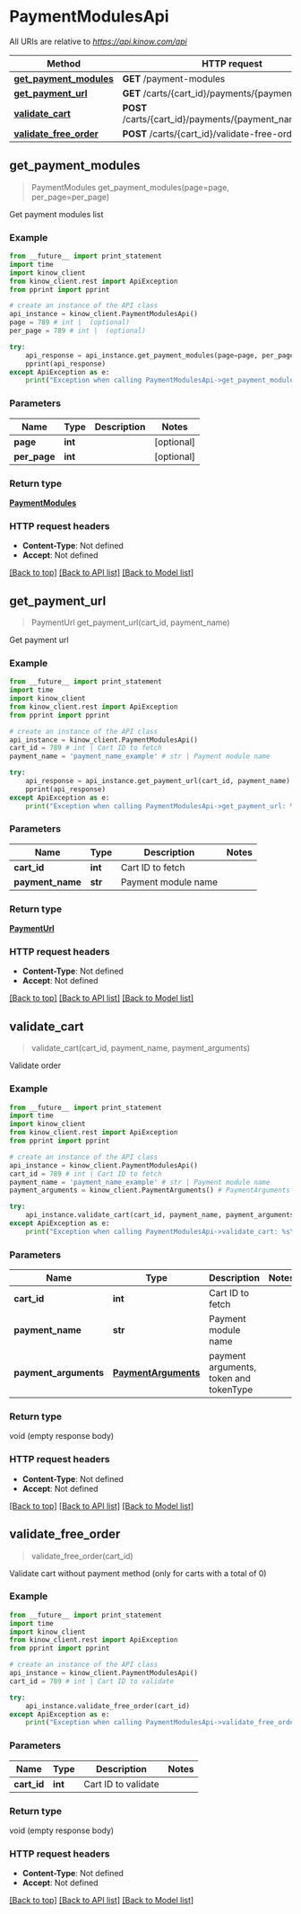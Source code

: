 # PaymentModulesApi

All URIs are relative to *https://api.kinow.com/api*

Method | HTTP request | Description
------------- | ------------- | -------------
[**get_payment_modules**](#get_payment_modules) | **GET** /payment-modules | 
[**get_payment_url**](#get_payment_url) | **GET** /carts/{cart_id}/payments/{payment_name} | 
[**validate_cart**](#validate_cart) | **POST** /carts/{cart_id}/payments/{payment_name}/validate | 
[**validate_free_order**](#validate_free_order) | **POST** /carts/{cart_id}/validate-free-order | 


## **get_payment_modules**
> PaymentModules get_payment_modules(page=page, per_page=per_page)



Get payment modules list

### Example 
```python
from __future__ import print_statement
import time
import kinow_client
from kinow_client.rest import ApiException
from pprint import pprint

# create an instance of the API class
api_instance = kinow_client.PaymentModulesApi()
page = 789 # int |  (optional)
per_page = 789 # int |  (optional)

try: 
    api_response = api_instance.get_payment_modules(page=page, per_page=per_page)
    pprint(api_response)
except ApiException as e:
    print("Exception when calling PaymentModulesApi->get_payment_modules: %s\n" % e)
```

### Parameters

Name | Type | Description  | Notes
------------- | ------------- | ------------- | -------------
 **page** | **int**|  | [optional] 
 **per_page** | **int**|  | [optional] 

### Return type

[**PaymentModules**](#PaymentModules)

### HTTP request headers

 - **Content-Type**: Not defined
 - **Accept**: Not defined

[[Back to top]](#) [[Back to API list]](#documentation-for-api-endpoints) [[Back to Model list]](#documentation-for-models)

## **get_payment_url**
> PaymentUrl get_payment_url(cart_id, payment_name)



Get payment url

### Example 
```python
from __future__ import print_statement
import time
import kinow_client
from kinow_client.rest import ApiException
from pprint import pprint

# create an instance of the API class
api_instance = kinow_client.PaymentModulesApi()
cart_id = 789 # int | Cart ID to fetch
payment_name = 'payment_name_example' # str | Payment module name

try: 
    api_response = api_instance.get_payment_url(cart_id, payment_name)
    pprint(api_response)
except ApiException as e:
    print("Exception when calling PaymentModulesApi->get_payment_url: %s\n" % e)
```

### Parameters

Name | Type | Description  | Notes
------------- | ------------- | ------------- | -------------
 **cart_id** | **int**| Cart ID to fetch | 
 **payment_name** | **str**| Payment module name | 

### Return type

[**PaymentUrl**](#PaymentUrl)

### HTTP request headers

 - **Content-Type**: Not defined
 - **Accept**: Not defined

[[Back to top]](#) [[Back to API list]](#documentation-for-api-endpoints) [[Back to Model list]](#documentation-for-models)

## **validate_cart**
> validate_cart(cart_id, payment_name, payment_arguments)



Validate order

### Example 
```python
from __future__ import print_statement
import time
import kinow_client
from kinow_client.rest import ApiException
from pprint import pprint

# create an instance of the API class
api_instance = kinow_client.PaymentModulesApi()
cart_id = 789 # int | Cart ID to fetch
payment_name = 'payment_name_example' # str | Payment module name
payment_arguments = kinow_client.PaymentArguments() # PaymentArguments | payment arguments, token and tokenType

try: 
    api_instance.validate_cart(cart_id, payment_name, payment_arguments)
except ApiException as e:
    print("Exception when calling PaymentModulesApi->validate_cart: %s\n" % e)
```

### Parameters

Name | Type | Description  | Notes
------------- | ------------- | ------------- | -------------
 **cart_id** | **int**| Cart ID to fetch | 
 **payment_name** | **str**| Payment module name | 
 **payment_arguments** | [**PaymentArguments**](#PaymentArguments)| payment arguments, token and tokenType | 

### Return type

void (empty response body)

### HTTP request headers

 - **Content-Type**: Not defined
 - **Accept**: Not defined

[[Back to top]](#) [[Back to API list]](#documentation-for-api-endpoints) [[Back to Model list]](#documentation-for-models)

## **validate_free_order**
> validate_free_order(cart_id)



Validate cart without payment method (only for carts with a total of 0)

### Example 
```python
from __future__ import print_statement
import time
import kinow_client
from kinow_client.rest import ApiException
from pprint import pprint

# create an instance of the API class
api_instance = kinow_client.PaymentModulesApi()
cart_id = 789 # int | Cart ID to validate

try: 
    api_instance.validate_free_order(cart_id)
except ApiException as e:
    print("Exception when calling PaymentModulesApi->validate_free_order: %s\n" % e)
```

### Parameters

Name | Type | Description  | Notes
------------- | ------------- | ------------- | -------------
 **cart_id** | **int**| Cart ID to validate | 

### Return type

void (empty response body)

### HTTP request headers

 - **Content-Type**: Not defined
 - **Accept**: Not defined

[[Back to top]](#) [[Back to API list]](#documentation-for-api-endpoints) [[Back to Model list]](#documentation-for-models)

